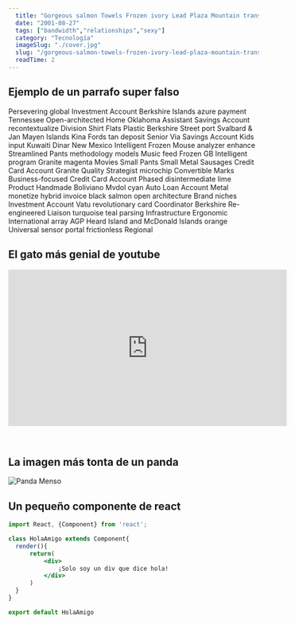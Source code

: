 ```yaml
---
  title: "Gorgeous salmon Towels Frozen ivory Lead Plaza Mountain transform"
  date: "2001-08-27"
  tags: ["bandwidth","relationships","sexy"]
  category: "Tecnología"
  imageSlug: "./cover.jpg"
  slug: "/gorgeous-salmon-towels-frozen-ivory-lead-plaza-mountain-transform"
  readTime: 2
---
```


## Ejemplo de un parrafo super falso
Persevering global Investment Account Berkshire Islands azure payment Tennessee Open-architected Home Oklahoma Assistant Savings Account recontextualize Division Shirt Flats Plastic Berkshire Street port Svalbard & Jan Mayen Islands Kina Fords tan deposit Senior Via Savings Account Kids input Kuwaiti Dinar New Mexico Intelligent Frozen Mouse analyzer enhance Streamlined Pants methodology models Music feed Frozen GB Intelligent program Granite magenta Movies Small Pants Small Metal Sausages Credit Card Account Granite Quality Strategist microchip Convertible Marks Business-focused Credit Card Account Phased disintermediate lime Product Handmade Boliviano Mvdol cyan Auto Loan Account Metal monetize hybrid invoice black salmon open architecture Brand niches Investment Account Vatu revolutionary card Coordinator Berkshire Re-engineered Liaison turquoise teal parsing Infrastructure Ergonomic International array AGP Heard Island and McDonald Islands orange Universal sensor portal frictionless Regional

## El gato más genial de youtube
<iframe width="560" height="315" src="https://www.youtube.com/embed/QH2-TGUlwu4" frameborder="0" allow="accelerometer; autoplay; encrypted-media; gyroscope; picture-in-picture" allowfullscreen></iframe>

&nbsp;
## La imagen más tonta de un panda

![Panda Menso](https://enlaescuela.elnortedecastilla.es/2016/img/noticias/2016/11/582f25a1e3044__550x550.jpg)

## Un pequeño componente de react

```jsx
import React, {Component} from 'react';

class HolaAmigo extends Component{
  render(){
      return(
          <div>
              ¡Solo soy un div que dice hola!
          </div>
      )
  }
}

export default HolaAmigo
```
